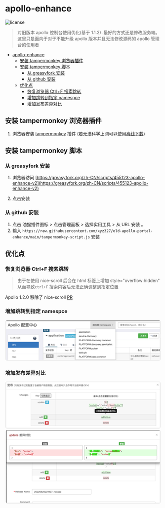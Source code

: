 # apollo-enhance

![license](https://img.shields.io/github/license/xyz327/old-apollo-portal-enhance?style=flat-square)

> 对旧版本 apollo 控制台使用优化(基于 1.1.2)  .最好的方式还是修改服务端。  
> 这里只是面向于对于不能升级 apollo 版本并且无法修改源码的 apollo 管理台的使用者

- [apollo-enhance](#apollo-enhance)
  - [安装 tampermonkey 浏览器插件](#安装-tampermonkey-浏览器插件)
  - [安装 tampermonkey 脚本](#安装-tampermonkey-脚本)
    - [从 greasyfork 安装](#从-greasyfork-安装)
    - [从 github 安装](#从-github-安装)
  - [优化点](#优化点)
    - [恢复浏览器 Ctrl+F 搜索跳转](#恢复浏览器-ctrlf-搜索跳转)
    - [增加跳转到指定 namespce](#增加跳转到指定-namespce)
    - [增加发布差异对比](#增加发布差异对比)
  
## 安装 tampermonkey 浏览器插件

1. 浏览器安装 [tampermonkey](https://www.tampermonkey.net/) 插件 (若无法科学上网可以使用[离线下载](https://www.crx4.com/27046.html))

## 安装 tampermonkey 脚本

### 从 greasyfork 安装

 1. 浏览器访问 [https://greasyfork.org/zh-CN/scripts/455123-apollo-enhance-v2](https://greasyfork.org/zh-CN/scripts/455123-apollo-enhance-v2)
 <!-- 1. 浏览器访问 [https://greasyfork.org/zh-CN/scripts/447045-apollo-enhance](https://greasyfork.org/zh-CN/scripts/447045-apollo-enhance)-->
 2. 点击安装

### 从 github 安装

1. 点击 油猴插件图标 > 点击管理面板 > 选择实用工具 > 从 URL 安装 。
2. 输入  `https://raw.githubusercontent.com/xyz327/old-apollo-portal-enhance/main/tampermonkey-script.js`  安装

## 优化点

### 恢复浏览器 Ctrl+F 搜索跳转

> 由于在使用 nice-scroll 后会在 html 标签上增加 style="overflow:hidden" 从而导致`ctrl+F` 搜索内容后无法正确调整到指定位置

Apollo 1.2.0 移除了 nice-scroll [PR](https://github.com/apolloconfig/apollo/pull/1621)

### 增加跳转到指定 namespce

![gotoNamespace](doc/gotoNamespace.png)

### 增加发布差异对比

![change-diff-1](doc/change-diff-1.png)
![change-diff-2](doc/change-diff-2.png)




